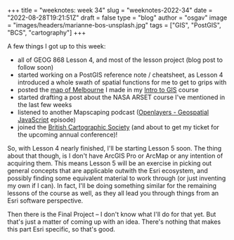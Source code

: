 
+++
title = "weeknotes: week 34"
slug = "weeknotes-2022-34"
date = "2022-08-28T19:21:51Z"
draft = false
type = "blog"
author = "osgav"
image = "images/headers/marianne-bos-unsplash.jpg"
tags = ["GIS", "PostGIS", "BCS", "cartography"]
+++

A few things I got up to this week:

<!--more-->

- all of GEOG 868 Lesson 4, and most of the lesson project (blog post to follow soon)
- started working on a PostGIS reference note / cheatsheet, as Lesson 4 introduced a whole swath of spatial functions for me to get to grips with
- posted the [map of Melbourne](/blog/a-map-of-melbourne.html) I made in my [Intro to GIS](/blog/weeknotes-2022-28.html) course
- started drafting a post about the NASA ARSET course I've mentioned in the last few weeks
- listened to another Mapscaping podcast ([Openlayers - Geospatial JavaScript](https://mapscaping.com/podcast/openlayers-geospatial-javascript/) episode)
- joined the [British Cartographic Society](https://www.cartography.org.uk/) (and about to get my ticket for the upcoming annual conference)!

So, with Lesson 4 nearly finished, I'll be starting Lesson 5 soon. The thing about that though, is I don't have ArcGIS Pro or ArcMap or any intention of acquiring them. This means Lesson 5 will be an exercise in picking out general concepts that are applicable outwith the Esri ecosystem, and possibly finding some equivalent material to work through (or just inventing my own if I can). In fact, I'll be doing something similar for the remaining lessons of the course as well, as they all lead you through things from an Esri software perspective.

Then there is the Final Project – I don't know what I'll do for that yet. But that's just a matter of coming up with an idea. There's nothing that makes this part Esri specific, so that's good. 
